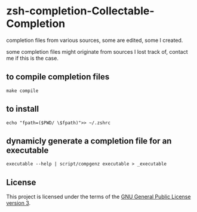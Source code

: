 # zsh-completion-Collectable-Completion
completion files from various sources, some are edited, some I created.

some completion files might originate from sources I lost track of, contact me if this is the case.

## to compile completion files
```make compile```

## to install
```echo "fpath=($PWD/ \$fpath)">> ~/.zshrc```

## dynamicly generate a completion file for an executable
```executable --help | script/compgenz executable > _executable```

## License
This project is licensed under the terms of the [GNU General Public License version 3](LICENSE).

